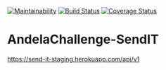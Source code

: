 [![Maintainability](https://api.codeclimate.com/v1/badges/569c84862b295d8a2279/maintainability)](https://codeclimate.com/github/vivianegwu/AndelaChallenge-SendIT/maintainability)
[![Build Status](https://travis-ci.org/vivianegwu/AndelaChallenge-SendIT.svg?branch=develop)](https://travis-ci.org/vivianegwu/AndelaChallenge-SendIT)
[![Coverage Status](https://coveralls.io/repos/github/vivianegwu/AndelaChallenge-SendIT/badge.svg?branch=develop)](https://coveralls.io/github/vivianegwu/AndelaChallenge-SendIT?branch=develop)

# AndelaChallenge-SendIT

https://send-it-staging.herokuapp.com/api/v1